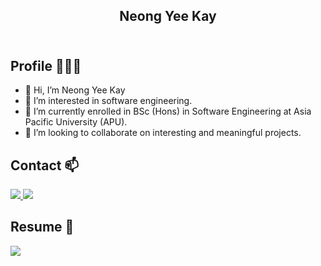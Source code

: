 <h2 align="center">
    <b>Neong Yee Kay</b>
    <br/>
    <br/>
    <img /></img>
</h2>

 

## Profile 🙋🏼‍♂️

 

- 👋 Hi, I’m Neong Yee Kay
- 👀 I’m interested in software engineering.
- 🌱 I’m currently enrolled in BSc (Hons) in Software Engineering at Asia Pacific University (APU).
- 💞️ I’m looking to collaborate on interesting and meaningful projects.

 

## Contact 📫
<p>
    <a href="mailto:yeekay2002@hotmail.com">
        <img src="https://img.shields.io/badge/Gmail-%23D14836.svg?&style=plastic&logo=gmail&logoColor=white">
    </a>
    <a href="https://www.linkedin.com/in/neong-yee-kay/">
        <img src="https://img.shields.io/badge/LinkedIn-%230077B5.svg?&style=plastic&logo=linkedin&logoColor=white">
    </a>   
</p>

 

## Resume 📄
<p>
    <a href="">
        <img src="https://img.shields.io/badge/Google%20Drive-4285F4?style=plastic&logo=googledrive&logoColor=white">
    </a>
</p>

 

<!---
Ang-dot/Ang-dot is a ✨ special ✨ repository because its `README.md` (this file) appears on your GitHub profile.
You can click the Preview link to take a look at your changes.
--->
